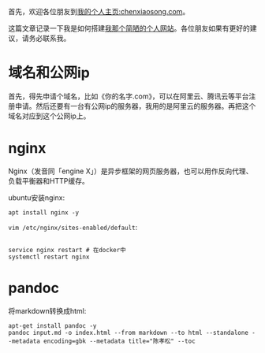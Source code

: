 首先，欢迎各位朋友到[我的个人主页:chenxiaosong.com](http://chenxiaosong.com/)。

这篇文章记录一下我是如何搭建[我那个简陋的个人网站](http://chenxiaosong.com/)。各位朋友如果有更好的建议，请务必联系我。

# 域名和公网ip

首先，得先申请个域名，比如《你的名字.com》，可以在阿里云、腾讯云等平台注册申请。然后还要有一台有公网ip的服务器，我用的是阿里云的服务器。再把这个域名对应到这个公网ip上。

# nginx

Nginx（发音同「engine X」）是异步框架的网页服务器，也可以用作反向代理、负载平衡器和HTTP缓存。

ubuntu安装nginx:
```shell
apt install nginx -y
```

`vim /etc/nginx/sites-enabled/default`:
```shell

```

```shell
service nginx restart # 在docker中
systemctl restart nginx
```

# pandoc

将markdown转换成html:
```shell
apt-get install pandoc -y
pandoc input.md -o index.html --from markdown --to html --standalone --metadata encoding=gbk --metadata title="陈孝松" --toc
```

